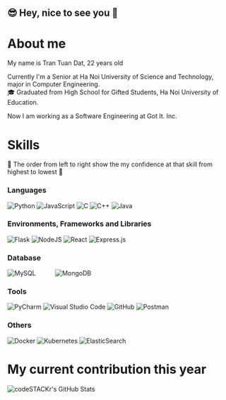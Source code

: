 ## 😎 Hey, nice to see you 👋

<!--
**trandat9h/trandat9h** is a ✨ _special_ ✨ repository because its `README.md` (this file) appears on your GitHub profile.
-->

# About me

My name is Tran Tuan Dat, 22 years old <br />

Currently I'm a Senior at Ha Noi University of Science and Technology, major in Computer Engineering. <br />
🎓 Graduated from High School for Gifted Students, Ha Noi University of Education. <br />

Now I am working as a Software Engineering at Got It. Inc. <br />

# Skills
💪 The order from left to right show the my confidence at that skill from highest to lowest 💪

### Languages
<div class="d-flex justify-content-between">
  <img alt="Python" src="https://img.shields.io/badge/python-%2314354C.svg?style=for-the-badge&logo=python&logoColor=white"/>
  <img alt="JavaScript" src="https://img.shields.io/badge/javascript-%23323330.svg?style=for-the-badge&logo=javascript&logoColor=%23F7DF1E"/>
  <img alt="C" src="https://img.shields.io/badge/c-%2300599C.svg?style=for-the-badge&logo=c&logoColor=white"/>
  <img alt="C++" src="https://img.shields.io/badge/c++-%2300599C.svg?style=for-the-badge&logo=c%2B%2B&ogoColor=white"/>
  <img alt="Java" src="https://img.shields.io/badge/java-%23ED8B00.svg?style=for-the-badge&logo=java&logoColor=white"/>

</div>

### Environments, Frameworks and Libraries
<div class="d-flex justify-content-between">
  <img alt="Flask" src="https://img.shields.io/badge/flask-%23000.svg?style=for-the-badge&logo=flask&logoColor=white"/>
  <img alt="NodeJS" src="https://img.shields.io/badge/node.js-%2343853D.svg?style=for-the-badge&logo=node-dot-js&logoColor=white"/>
  <img alt="React" src="https://img.shields.io/badge/react-%2320232a.svg?style=for-the-badge&logo=react&logoColor=%2361DAFB"/>
  <img alt="Express.js" src="https://img.shields.io/badge/express.js-%23404d59.svg?style=for-the-badge&logo=express&logoColor=%2361DAFB"/>
  
</div>


### Database
<div class="d-flex justify-content-between">
  <img alt="MySQL" src="https://img.shields.io/badge/mysql-%2300f.svg?style=for-the-badge&logo=mysql&logoColor=white" style="margin-right:40px;"/>
  <img alt="MongoDB" src ="https://img.shields.io/badge/MongoDB-%234ea94b.svg?style=for-the-badge&logo=mongodb&logoColor=white" padding="10px"/>
</div>

### Tools
<div class="d-flex justify-content-between">
  <img alt="PyCharm" src="https://img.shields.io/badge/PyCharm-000000.svg?style=for-the-badge&logo=PyCharm&logoColor=white"/>
  <img alt="Visual Studio Code" src="https://img.shields.io/badge/VisualStudioCode-0078d7.svg?style=for-the-badge&logo=visual-studio-code&logoColor=white"/>
  <img alt="GitHub" src="https://img.shields.io/badge/github-%23121011.svg?style=for-the-badge&logo=github&logoColor=white"/>
  <img alt="Postman" src="https://img.shields.io/badge/Postman-FF6C37?style=for-the-badge&logo=postman&logoColor=red" />
</div>

### Others
<div class="d-flex justify-content-between">
  <img alt="Docker" src="https://img.shields.io/badge/docker-%230db7ed.svg?style=for-the-badge&logo=docker&logoColor=white"/>
  <img alt="Kubernetes" src="https://img.shields.io/badge/kubernetes-%23326ce5.svg?style=for-the-badge&logo=kubernetes&logoColor=white"/>
  <img alt="ElasticSearch" src="https://img.shields.io/badge/-ElasticSearch-005571?style=for-the-badge&logo=elasticsearch"/>
</div>

# My current contribution this year
  <img align="left" alt="codeSTACKr's GitHub Stats" src="https://github-readme-stats.vercel.app/api?username=trandat9h&count_private=true&theme=tokyonight&show_icons=true&hide_border=false&title_color=ff652f&icon_color=FFE400&bg_color=09131B&text_color=ffffff&border_color=0c1a25" />

